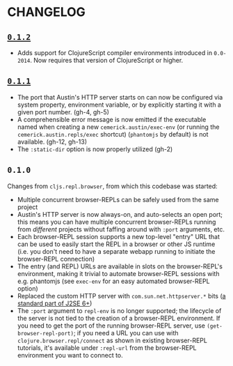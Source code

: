 # CHANGELOG

## [`0.1.2`]()

* Adds support for ClojureScript compiler environments introduced in `0.0-2014`.
  Now requires that version of ClojureScript or higher.

## [`0.1.1`](https://github.com/cemerick/austin/issues?milestone=1&page=1&state=closed)

* The port that Austin's HTTP server starts on can now be configured via system
  property, environment variable, or by explicitly starting it with a given port
  number. (gh-4, gh-5)
* A comprehensible error message is now emitted if the executable named when
  creating a new `cemerick.austin/exec-env` (or running the
  `cemerick.austin.repls/exec` shortcut) (`phantomjs` by default) is not
  available. (gh-12, gh-13)
* The `:static-dir` option is now properly utilized (gh-2)

## `0.1.0`

Changes from `cljs.repl.browser`, from which this codebase was started:

* Multiple concurrent browser-REPLs can be safely used from the same project
* Austin's HTTP server is now always-on, and auto-selects an open port; this
  means you can have multiple concurrent browser-REPLs running from _different_
  projects without faffing around with `:port` arguments, etc.
* Each browser-REPL session supports a new top-level "entry" URL that can be
  used to easily start the REPL in a browser or other JS runtime (i.e. you don't
  need to have a separate webapp running to initiate the browser-REPL
  connection)
* The entry (and REPL) URLs are available in slots on the browser-REPL's
  environment, making it trivial to automate browser-REPL sessions with e.g.
  phantomjs (see `exec-env` for an easy automated browser-REPL option)
* Replaced the custom HTTP server with `com.sun.net.httpserver.*` bits ([a
  standard part of J2SE
  6+](http://docs.oracle.com/javase/7/docs/technotes/guides/net/enhancements-6.0.html))
* The `:port` argument to `repl-env` is no longer supported; the lifecycle of
  the server is not tied to the creation of a browser-REPL environment.  If you
  need to get the port of the running browser-REPL server, use
  `(get-browser-repl-port)`; if you need a URL you can use with
  `clojure.browser.repl/connect` as shown in existing browser-REPL tutorials,
  it's available under `:repl-url` from the browser-REPL environment you want to
  connect to.
